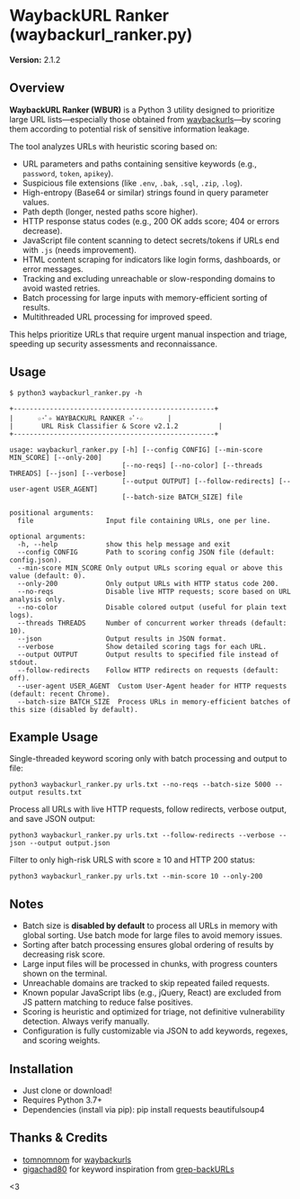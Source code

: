 # WaybackURL Ranker (waybackurl_ranker.py)

**Version:** 2.1.2

## Overview

**WaybackURL Ranker (WBUR)** is a Python 3 utility designed to prioritize large URL lists—especially those obtained from [waybackurls](https://github.com/tomnomnom/waybackurls)—by scoring them according to potential risk of sensitive information leakage.

The tool analyzes URLs with heuristic scoring based on:

- URL parameters and paths containing sensitive keywords (e.g., `password`, `token`, `apikey`).
- Suspicious file extensions (like `.env`, `.bak`, `.sql`, `.zip`, `.log`).
- High-entropy (Base64 or similar) strings found in query parameter values.
- Path depth (longer, nested paths score higher).
- HTTP response status codes (e.g., 200 OK adds score; 404 or errors decrease).
- JavaScript file content scanning to detect secrets/tokens if URLs end with `.js` (needs improvement). 
- HTML content scraping for indicators like login forms, dashboards, or error messages.
- Tracking and excluding unreachable or slow-responding domains to avoid wasted retries.
- Batch processing for large inputs with memory-efficient sorting of results.
- Multithreaded URL processing for improved speed.

This helps prioritize URLs that require urgent manual inspection and triage, speeding up security assessments and reconnaissance.

## Usage

    $ python3 waybackurl_ranker.py -h

    +--------------------------------------------------+
    |      ☆･ﾟ✧ WAYBACKURL RANKER ✧ﾟ･☆      |
    |       URL Risk Classifier & Score v2.1.2          |
    +--------------------------------------------------+

    usage: waybackurl_ranker.py [-h] [--config CONFIG] [--min-score MIN_SCORE] [--only-200]
                                [--no-reqs] [--no-color] [--threads THREADS] [--json] [--verbose]
                                [--output OUTPUT] [--follow-redirects] [--user-agent USER_AGENT]
                                [--batch-size BATCH_SIZE] file

    positional arguments:
      file                  Input file containing URLs, one per line.

    optional arguments:
      -h, --help            show this help message and exit
      --config CONFIG       Path to scoring config JSON file (default: config.json).
      --min-score MIN_SCORE Only output URLs scoring equal or above this value (default: 0).
      --only-200            Only output URLs with HTTP status code 200.
      --no-reqs             Disable live HTTP requests; score based on URL analysis only.
      --no-color            Disable colored output (useful for plain text logs).
      --threads THREADS     Number of concurrent worker threads (default: 10).
      --json                Output results in JSON format.
      --verbose             Show detailed scoring tags for each URL.
      --output OUTPUT       Output results to specified file instead of stdout.
      --follow-redirects    Follow HTTP redirects on requests (default: off).
      --user-agent USER_AGENT  Custom User-Agent header for HTTP requests (default: recent Chrome).
      --batch-size BATCH_SIZE  Process URLs in memory-efficient batches of this size (disabled by default).


## Example Usage

Single-threaded keyword scoring only with batch processing and output to file:

    python3 waybackurl_ranker.py urls.txt --no-reqs --batch-size 5000 --output results.txt

Process all URLs with live HTTP requests, follow redirects, verbose output, and save JSON output:

    python3 waybackurl_ranker.py urls.txt --follow-redirects --verbose --json --output output.json

Filter to only high-risk URLS with score ≥ 10 and HTTP 200 status:

    python3 waybackurl_ranker.py urls.txt --min-score 10 --only-200

## Notes

- Batch size is **disabled by default** to process all URLs in memory with global sorting. Use batch mode for large files to avoid memory issues.
- Sorting after batch processing ensures global ordering of results by decreasing risk score.
- Large input files will be processed in chunks, with progress counters shown on the terminal.
- Unreachable domains are tracked to skip repeated failed requests.
- Known popular JavaScript libs (e.g., jQuery, React) are excluded from JS pattern matching to reduce false positives.
- Scoring is heuristic and optimized for triage, not definitive vulnerability detection. Always verify manually.
- Configuration is fully customizable via JSON to add keywords, regexes, and scoring weights.

## Installation

- Just clone or download!
- Requires Python 3.7+
- Dependencies (install via pip): pip install requests beautifulsoup4

## Thanks & Credits

- [tomnomnom](https://github.com/tomnomnom) for [waybackurls](https://github.com/tomnomnom/waybackurls)
- [gigachad80](https://github.com/gigachad80) for keyword inspiration from [grep-backURLs](https://github.com/gigachad80/grep-backURLs/blob/main/grep_keywords.txt)

<3
